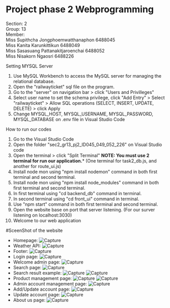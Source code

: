 # Project phase 2 Webprogramming

Section: 2 <br>
Group: 13 <br>
Member: <br>
Miss  Supithcha    	Jongphoemwatthanaphon  	 6488045 <br>
Miss  Kanita		Karunkittikun  	         6488049 <br>
Miss  Sasasuang  	Pattanakitjaroenchai     6488052 <br>
Miss  Nisakorn 		Ngaosri                  6488226

Setting MYSQL Server
1. Use MySQL Workbench to access the MySQL server for managing the relational database.
2. Open the "railwayticket" sql file on the program.
3. Go to the "server" on navigation bar > click "Users and Privilleges"
4. Select user name to set the schema privilege, click "Add Entry" > Select "railwayticket" > Allow SQL operations (SELECT, INSERT, UPDATE, DELETE) > click Apply
5. Change MYSQL_HOST, MYSQL_USERNAME, MYSQL_PASSWORD, MYSQL_DATABASE on .env file in Visual Studio Code

How to run our codes
1. Go to the Visual Studio Code 
2. Open the folder "sec2_gr13_pj2_ID045_049_052_226" on Visual Studio code
3. Open the terminal > click "Split Terminal"
**NOTE: You must use 2 terminal for run our application.*** 
(One terminal for task2_db.js, and another for route_ui.js)
4. Install node mon using "npm install nodemon" command in both first terminal and second terminal.
5. Install node mon using "npm install node_modules" command in both first terminal and second terminal.
6. In first terminal using "cd backend_db" command in terminal.
7. In second terminal using "cd front_ui" command in terminal.
8. Use "npm start" command in both first terminal and second terminal.
9. Open the website base on port that server listening. (For our surver listening on localhost:3030)
10. Welcome to our web application

#SceenShot of the website
- Homepage:
![Capture](https://github.com/qndska/Thai-railway-pj2-webproproject/assets/106175374/c7e6bcef-aab3-41f7-adc3-a6c8bd0bb320)
- Weather API:
![Capture](https://github.com/qndska/Thai-railway-pj2-webproproject/assets/106175374/95c7d12d-cd2c-4921-81d2-88cb4f55a051)
- Footer:
![Capture](https://github.com/qndska/Thai-railway-pj2-webproproject/assets/106175374/2df2d89a-565d-4c49-9656-5ea28ce5af26)
- Login page:
![Capture](https://github.com/qndska/Thai-railway-pj2-webproproject/assets/106175374/da337eab-8426-4275-a897-5e0fd965751d)
- Welcome admin page:
![Capture](https://github.com/qndska/Thai-railway-pj2-webproproject/assets/106175374/40aef2fb-fd3c-47c9-a1a3-af6bfe3fe59c)
- Search page:
![Capture](https://github.com/qndska/Thai-railway-pj2-webproproject/assets/106175374/a62888af-cdc0-4139-9e53-381a4aa370ef)
- Search result example:
![Capture](https://github.com/qndska/Thai-railway-pj2-webproproject/assets/106175374/9494ce81-1688-4b85-9d36-ee798c666f7c)
![Capture](https://github.com/qndska/Thai-railway-pj2-webproproject/assets/106175374/bd2a2f7f-ebc0-4048-b4ff-d7fad8d1204e)
- Product management page:
![Capture](https://github.com/qndska/Thai-railway-pj2-webproproject/assets/106175374/3ac1a837-4aec-4e86-bf68-7219b6e5aff7)
![Capture](https://github.com/qndska/Thai-railway-pj2-webproproject/assets/106175374/dffffd0a-35c0-4474-8869-0103292288e9)
- Admin account management page:
![Capture](https://github.com/qndska/Thai-railway-pj2-webproproject/assets/106175374/834fb7a4-38e0-4b3a-af49-3b1b4e77c221)
- Add/Update account page:
![Capture](https://github.com/qndska/Thai-railway-pj2-webproproject/assets/106175374/5699d64d-8e34-4eb8-b629-f9baaa03527a)
- Update account page:
![Capture](https://github.com/qndska/Thai-railway-pj2-webproproject/assets/106175374/df429bcb-70cf-4d5e-80a1-7bc76570a791)
- About us page:
![Capture](https://github.com/qndska/Thai-railway-pj2-webproproject/assets/106175374/0e288181-d8c1-4e52-af1c-3ceb6819fb70)





